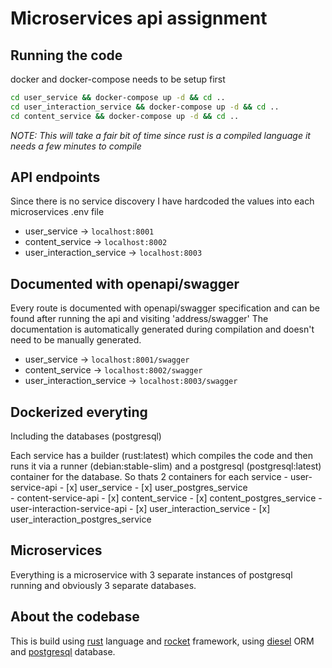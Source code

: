 # Microservices api assignment


## Running the code
docker and docker-compose needs to be setup first
```bash
cd user_service && docker-compose up -d && cd ..
cd user_interaction_service && docker-compose up -d && cd ..
cd content_service && docker-compose up -d && cd ..
```
_NOTE: This will take a fair bit of time since rust is a compiled language it needs a few minutes to compile_

## API endpoints
Since there is no service discovery I have hardcoded the values into each microservices .env file

- user_service -> `localhost:8001`
- content_service -> `localhost:8002`
- user_interaction_service -> `localhost:8003`

## Documented with openapi/swagger
Every route is documented with openapi/swagger specification and can be found after running the api and visiting 'address/swagger'
The documentation is automatically generated during compilation and doesn't need to be manually generated.

- user_service -> `localhost:8001/swagger`
- content_service -> `localhost:8002/swagger`
- user_interaction_service -> `localhost:8003/swagger`


## Dockerized everyting
Including the databases (postgresql)

Each service has a builder (rust:latest) which compiles the code and then runs it via a runner (debian:stable-slim) and a postgresql (postgresql:latest) container for the database.
So thats 2 containers for each service
    - user-service-api
        - [x] user_service
        - [x] user_postgres_service  
    - content-service-api
        - [x] content_service
        - [x] content_postgres_service
    - user-interaction-service-api
        - [x] user_interaction_service
        - [x] user_interaction_postgres_service

## Microservices
Everything is a microservice with 3 separate instances of postgresql running and obviously 3 separate databases.


## About the codebase
This is build using [rust](https://www.rust-lang.org/) language and [rocket](https://rocket.rs) framework, using [diesel](https://diesel.rs) ORM and [postgresql](https://www.postgresql.org/) database.

